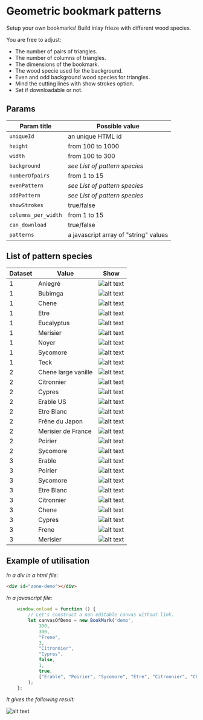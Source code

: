 # Geometric bookmark patterns

Setup your own bookmarks! Build inlay frieze with different wood species. 

You are free to adjust:

- The number of pairs of triangles.
- The number of columns of triangles.
- The dimensions of the bookmark.
- The wood specie used for the background.
- Even and odd background wood species for triangles.
- Mind the cutting lines with show strokes option.
- Set if downloadable or not.

## Params

| Param title | Possible value |
| --- | --- | 
| `uniqueId` | an unique HTML id |
| `height` | from 100 to 1000 |
| `width` | from 100 to 300 |
| `background` | _see List of pattern species_ |
| `numberOfpairs` | from 1 to 15 |
| `evenPattern` | _see List of pattern species_ |
| `oddPattern` | _see List of pattern species_ |
| `showStrokes` | true/false |
| `columns_per_width` | from 1 to 15 |
| `can_download` | true/false |
| `patterns` | a javascript array of "string" values |


## List of pattern species

| Dataset | Value | Show |
| --- | --- | --- |
| 1 | Aniegré | ![alt text](dist/images/dataset/1/aniegré.jpg) |
| 1 | Bubimga | ![alt text](dist/images/dataset/1/bubimga.jpg) |
| 1 | Chene | ![alt text](dist/images/dataset/1/chene.jpg) |
| 1 | Etre | ![alt text](dist/images/dataset/1/etre.jpg) |
| 1 | Eucalyptus | ![alt text](dist/images/dataset/1/eucalyptus.jpg) |
| 1 | Merisier | ![alt text](dist/images/dataset/1/merisier.jpg) |
| 1 | Noyer | ![alt text](dist/images/dataset/1/noyer.jpg) |
| 1 | Sycomore | ![alt text](dist/images/dataset/1/sycomore.jpg) |
| 1 | Teck | ![alt text](dist/images/dataset/1/teck.jpg) |
| 2 | Chene large vanille | ![alt text](dist/images/dataset/1/cheneLargeVanille.jpg) |
| 2 | Citronnier | ![alt text](dist/images/dataset/1/Citronnier.jpg) |
| 2 | Cypres | ![alt text](dist/images/dataset/1/Cypres.jpg) |
| 2 | Erable US | ![alt text](dist/images/dataset/1/ErableUS.jpg) |
| 2 | Etre Blanc | ![alt text](dist/images/dataset/1/EtreBlanc.jpg) |
| 2 | Frêne du Japon | ![alt text](dist/images/dataset/1/FreneJapon.jpg) |
| 2 | Merisier de France | ![alt text](dist/images/dataset/1/MerisierDeFrance.jpg) |
| 2 | Poirier | ![alt text](dist/images/dataset/1/Poirier.jpg) |
| 2 | Sycomore | ![alt text](dist/images/dataset/1/Sycomore.jpg) |
| 3 | Erable | ![alt text](dist/images/dataset/3/Erable.jpg) |
| 3 | Poirier | ![alt text](dist/images/dataset/3/Poirier.jpg) |
| 3 | Sycomore | ![alt text](dist/images/dataset/3/Sycomore.jpg) |
| 3 | Etre Blanc | ![alt text](dist/images/dataset/3/Etre.jpg) |
| 3 | Citronnier | ![alt text](dist/images/dataset/3/Citronnier.jpg) |
| 3 | Chene | ![alt text](dist/images/dataset/3/Chene.jpg) |
| 3 | Cypres | ![alt text](dist/images/dataset/3/Cypres.jpg) |
| 3 | Frene | ![alt text](dist/images/dataset/3/Frene.jpg) |
| 3 | Merisier | ![alt text](dist/images/dataset/3/Merisier.jpg) |

## Example of utilisation

_In a div in a html file:_

```html
<div id="zone-demo"></div>
```

_In a javascript file:_

```javascript
    window.onload = function () {
        // Let's construct a non editable canvas without link.
        let canvasOfDemo = new BookMark('demo',
            300,
            300,
            "Frene",
            3,
            "Citronnier",
            "Cypres",
            false,
            1,
            true,
            ["Erable", "Poirier", "Sycomore", "Etre", "Citronnier", "Chene", "Cypres", "Frene", "Merisier"]
        );
    };
```

_It gives the following result:_

![alt text](src/common/images/demo.jpg)